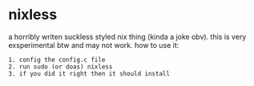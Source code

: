 # nixless
a horribly writen suckless styled nix thing (kinda a joke obv). this is very exsperimental btw and may not work. how to use it:
```
1. config the config.c file
2. run sudo (or doas) nixless
3. if you did it right then it should install
```
